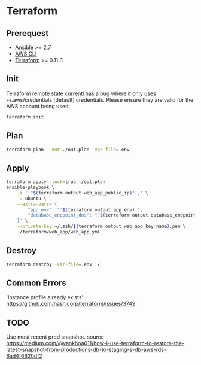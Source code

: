# Terraform

## Prerequest
- [Ansible]() >= 2.7
- [AWS CLI]()
- [Terraform]() >= 0.11.3


## Init

Terraform remote state currentl has a bug where it only uses ~/.aws/credentials \[default\] credentials. Please ensure they are valid for the AWS account being used.

```bash
terraform init
```

## Plan

```bash
terraform plan --out ./out.plan -var-file=.env
```

## Apply

```bash
terraform apply -lock=true ./out.plan
ansible-playbook \
    -i ''"$(terraform output web_app_public_ip)"',' \
    -u ubuntu \
    --extra-vars='{
        "app_env": "'$(terraform output app_env)'",
        "database_endpoint_dns": "'$(terraform output database_endpoint_dns)'",
    }' \
    --private-key ~/.ssh/$(terraform output web_app_key_name).pem \
    ./terraform/web_app/web_app.yml
```

## Destroy
```bash
terraform destroy -var-file=.env ./
```

## Common Errors

'Instance profile already exists': https://github.com/hashicorp/terraform/issues/3749

## TODO

Use most recent prod snapshot. source https://medium.com/@vankhoa011/how-i-use-terraform-to-restore-the-latest-snapshot-from-productions-db-to-staging-s-db-aws-rds-6ad4f6620df2
